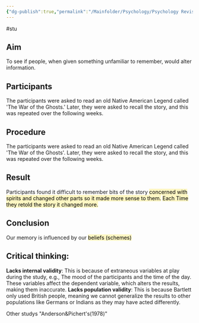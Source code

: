 ```yaml
---
{"dg-publish":true,"permalink":"/Mainfolder/Psychology/Psychology Revision/Study/Bartlett/"}
---
```


#stu 
## Aim
To see if people, when given something unfamiliar to remember, would alter information.
## Participants
The participants were asked to read an old Native American Legend called 'The War of the Ghosts.' Later, they were asked to recall the story, and this was repeated over the following weeks.

## Procedure
The participants were asked to read an old Native American Legend called 'The War of the Ghosts'. Later, they were asked to recall the story, and this was repeated over the following weeks.

## Result
Participants found it difficult to remember bits of the story <mark style="background: #FFF3A3A6;">concerned with spirits and changed other parts so it made more sense to them.</mark> <mark style="background: #FFF3A3A6;">Each Time they retold the story it changed more.</mark>


## Conclusion
Our memory is influenced by our <mark style="background: #FFF3A3A6;">beliefs (schemes)</mark>


## Critical thinking: 
**Lacks internal validity**: This is because of extraneous variables at play during the study, e.g., The mood of the participants and the time of the day. These variables affect the dependent variable, which alters the results, making them inaccurate.
**Lacks population validity**: This is because Bartlett only used British people, meaning we cannot generalize the results to other populations like Germans or Indians as they may have acted differently.

Other studys "Anderson&Pichert's(1978)"